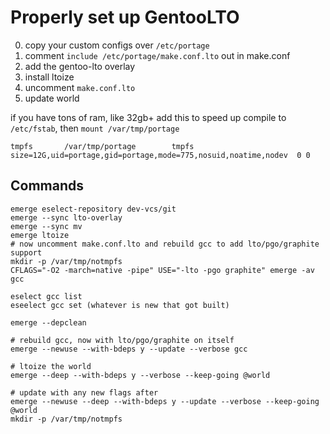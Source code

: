 # Properly set up GentooLTO

0. copy your custom configs over `/etc/portage`
1. comment `include /etc/portage/make.conf.lto` out in make.conf
2. add the gentoo-lto overlay
3. install ltoize
4. uncomment `make.conf.lto`
5. update world

if you have tons of ram, like 32gb+ add this to speed up compile to `/etc/fstab`, then `mount /var/tmp/portage`
```
tmpfs		/var/tmp/portage		tmpfs	size=12G,uid=portage,gid=portage,mode=775,nosuid,noatime,nodev	0 0
```

## Commands

```
emerge eselect-repository dev-vcs/git
emerge --sync lto-overlay
emerge --sync mv
emerge ltoize
# now uncomment make.conf.lto and rebuild gcc to add lto/pgo/graphite support
mkdir -p /var/tmp/notmpfs
CFLAGS="-O2 -march=native -pipe" USE="-lto -pgo graphite" emerge -av gcc

eselect gcc list
eseelect gcc set (whatever is new that got built)

emerge --depclean

# rebuild gcc, now with lto/pgo/graphite on itself
emerge --newuse --with-bdeps y --update --verbose gcc

# ltoize the world
emerge --deep --with-bdeps y --verbose --keep-going @world

# update with any new flags after
emerge --newuse --deep --with-bdeps y --update --verbose --keep-going @world
mkdir -p /var/tmp/notmpfs
```

